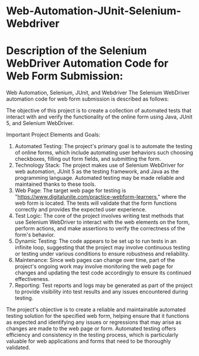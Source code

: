 # Web-Automation-JUnit-Selenium-Webdriver
# Description of the Selenium WebDriver Automation Code for Web Form Submission:

Web Automation, Selenium, JUnit, and Webdriver The Selenium WebDriver automation code for web form submission is described as follows:

The objective of this project is to create a collection of automated tests that interact with and verify the functionality of the online form using Java, JUnit 5, and Selenium WebDriver.

Important Project Elements and Goals:

1. Automated Testing: The project's primary goal is to automate the testing of online forms, which include automating user behaviors such choosing checkboxes, filling out form fields, and submitting the form.
2. Technology Stack: The project makes use of Selenium WebDriver for web automation, JUnit 5 as the testing framework, and Java as the programming language. Automated testing may be made reliable and maintained thanks to these tools.
3. Web Page: The target web page for testing is "https://www.digitalunite.com/practice-webform-learners," where the web form is located. The tests will validate that the form functions correctly and provides the expected user experience.
4. Test Logic: The core of the project involves writing test methods that use Selenium WebDriver to interact with the web elements on the form, perform actions, and make assertions to verify the correctness of the form's behavior.
5. Dynamic Testing: The code appears to be set up to run tests in an infinite loop, suggesting that the project may involve continuous testing or testing under various conditions to ensure robustness and reliability.
6. Maintenance: Since web pages can change over time, part of the project's ongoing work may involve monitoring the web page for changes and updating the test code accordingly to ensure its continued effectiveness.
7. Reporting: Test reports and logs may be generated as part of the project to provide visibility into test results and any issues encountered during testing.

The project's objective is to create a reliable and maintainable automated testing solution for the specified web form, helping ensure that it functions as expected and identifying any issues or regressions that may arise as changes are made to the web page or form. Automated testing offers efficiency and consistency in the testing process, which is particularly valuable for web applications and forms that need to be thoroughly validated.

